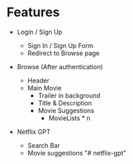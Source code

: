 # Features

- Login / Sign Up

  - Sign In / Sign Up Form
  - Redirect to Browse page

- Browse (After authentication)

  - Header
  - Main Movie
    - Trailer in background
    - Title & Description
    - Movie Suggestions
      - MovieLists \* n

- Netflix GPT
  - Search Bar
  - Movie suggestions
"# netflix-gpt" 

